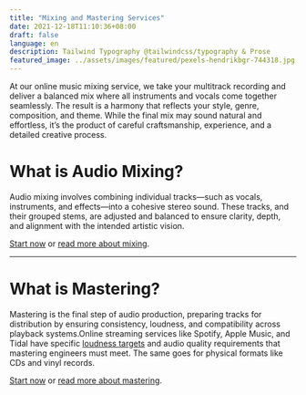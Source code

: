 ```yaml
---
title: "Mixing and Mastering Services"
date: 2021-12-18T11:10:36+08:00
draft: false
language: en
description: Tailwind Typography @tailwindcss/typography & Prose
featured_image: ../assets/images/featured/pexels-hendrikbgr-744318.jpg
---
```


At our online music mixing service, we take your multitrack recording and deliver a balanced mix where all
instruments and vocals come together seamlessly. The result is a harmony that reflects your style, genre, composition,
and theme. While the final mix may sound natural and effortless, it’s the product of careful craftsmanship, experience,
and a detailed creative process.


# What is Audio Mixing?
Audio mixing involves combining individual tracks—such as vocals, instruments, and effects—into a cohesive stereo sound.
These tracks, and their grouped stems, are adjusted and balanced to ensure clarity, depth, and alignment with the intended
artistic vision.

[Start now](https://www.reversepolarity.be/contact?ref=mixing-mastering) or
[read more about mixing](https://www.reversepolarity.be/posts/mixing).


---
# What is Mastering?

Mastering is the final step of audio production, preparing tracks for distribution by ensuring consistency, loudness,
and compatibility across playback systems.Online streaming services like Spotify, Apple Music, and Tidal have specific
[loudness targets](https://support.spotify.com/uk/artists/article/loudness-normalization/) and audio quality requirements that mastering engineers must meet.
The same goes for physical formats like CDs and vinyl records.

[Start now](https://www.reversepolarity.be/contact?ref=mixing-mastering) or
[read more about mastering](https://www.reversepolarity.be/posts/mastering).

